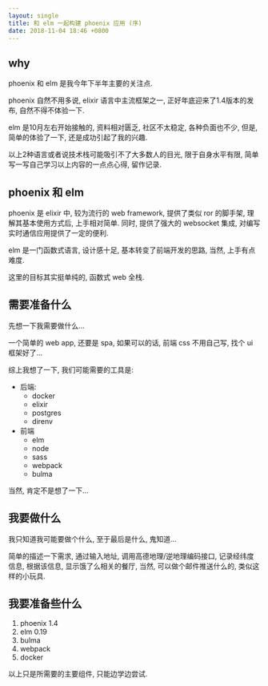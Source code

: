 ```yaml
---
layout: single
title: 和 elm 一起构建 phoenix 应用 (序)
date: 2018-11-04 18:46 +0800
---
```


## why

phoenix 和 elm 是我今年下半年主要的关注点.

phoenix 自然不用多说, elixir 语言中主流框架之一, 正好年底迎来了1.4版本的发布, 自然不得不体验一下.

elm 是10月左右开始接触的, 资料相对匮乏, 社区不太稳定, 各种负面也不少, 但是, 简单的体验了一下, 还是成功引起了我的兴趣.

以上2种语言或者说技术栈可能吸引不了大多数人的目光, 限于自身水平有限, 简单写一写自己学习以上内容的一点点心得, 留作记录.

## phoenix 和 elm

phoenix 是 elixir 中, 较为流行的 web framework, 提供了类似 ror 的脚手架, 理解其基本使用方式后, 上手相对简单. 同时, 提供了强大的 websocket 集成, 对编写实时通信应用提供了一定的便利.

elm 是一门函数式语言, 设计感十足, 基本转变了前端开发的思路, 当然, 上手有点难度.

这里的目标其实挺单纯的, 函数式 web 全栈.

## 需要准备什么

先想一下我需要做什么...

一个简单的 web app, 还要是 spa, 如果可以的话, 前端 css 不用自己写, 找个 ui 框架好了...

综上我想了一下, 我们可能需要的工具是:

* 后端:
  * docker
  * elixir
  * postgres
  * direnv
* 前端
  * elm
  * node
  * sass
  * webpack
  * bulma

当然, 肯定不是想了一下...

## 我要做什么

我只知道我可能要做个什么, 至于最后是什么, 鬼知道...

简单的描述一下需求, 通过输入地址, 调用高德地理/逆地理编码接口, 记录经纬度信息, 根据该信息, 显示饿了么相关的餐厅, 当然, 可以做个邮件推送什么的, 类似这样的小玩具.

## 我要准备些什么

1. phoenix 1.4
1. elm 0.19
1. bulma
1. webpack
1. docker

以上只是所需要的主要组件, 只能边学边尝试.